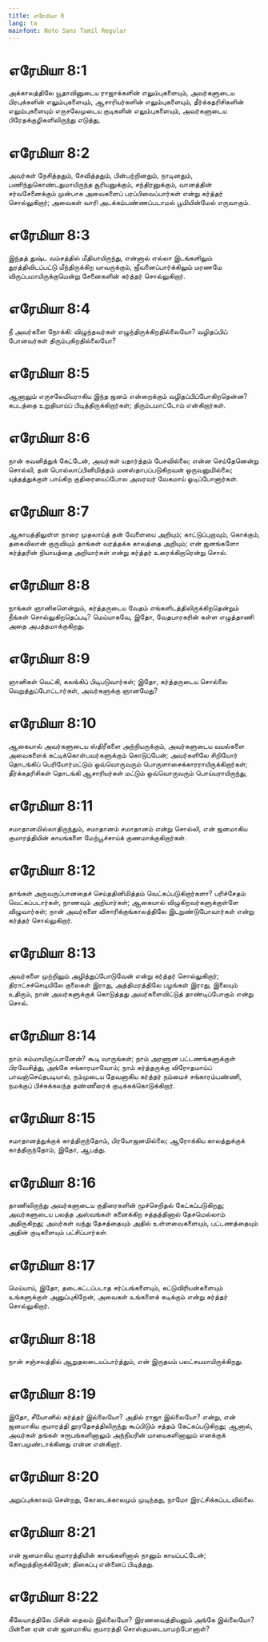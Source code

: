 ```yaml
---
title: எரேமியா 8
lang: ta
mainfont: Noto Sans Tamil Regular
---
```


# எரேமியா 8:1

அக்காலத்திலே யூதாவினுடைய ராஜாக்களின் எலும்புகளையும், அவர்களுடைய பிரபுக்களின் எலும்புகளையும், ஆசாரியர்களின் எலும்புகளையும், தீர்க்கதரிசிகளின் எலும்புகளையும் எருசலேமுடைய குடிகளின் எலும்புகளையும், அவர்களுடைய பிரேதக்குழிகளிலிருந்து எடுத்து,

# எரேமியா 8:2

அவர்கள் நேசித்ததும், சேவித்ததும், பின்பற்றினதும், நாடினதும், பணிந்துகொண்டதுமாயிருந்த சூரியனுக்கும், சந்திரனுக்கும், வானத்தின் சர்வசேனைக்கும் முன்பாக அவைகளைப் பரப்பிவைப்பார்கள் என்று கர்த்தர் சொல்லுகிறார்; அவைகள் வாரி அடக்கம்பண்ணப்படாமல் பூமியின்மேல் எருவாகும்.

# எரேமியா 8:3

இந்தத் துஷ்ட வம்சத்தில் மீதியாயிருந்து, என்னால் எல்லா இடங்களிலும் துரத்திவிடப்பட்டு மீந்திருக்கிற யாவருக்கும், ஜீவனைப்பார்க்கிலும் மரணமே விருப்பமாயிருக்குமென்று சேனைகளின் கர்த்தர் சொல்லுகிறார்.

# எரேமியா 8:4

நீ அவர்களை நோக்கி: விழுந்தவர்கள் எழுந்திருக்கிறதில்லையோ? வழிதப்பிப் போனவர்கள் திரும்புகிறதில்லையோ?

# எரேமியா 8:5

ஆனாலும் எருசலேமியராகிய இந்த ஜனம் என்றைக்கும் வழிதப்பிப்போகிறதென்ன? கபடத்தை உறுதியாய்ப் பிடித்திருக்கிறார்கள்; திரும்பமாட்டோம் என்கிறார்கள்.

# எரேமியா 8:6

நான் கவனித்துக் கேட்டேன், அவர்கள் யதார்த்தம் பேசவில்லை; என்ன செய்தேனென்று சொல்லி, தன் பொல்லாப்பினிமித்தம் மனஸ்தாபப்படுகிறவன் ஒருவனுமில்லை; யுத்தத்துக்குள் பாய்கிற குதிரையைப்போல அவரவர் வேகமாய் ஓடிப்போனார்கள்.

# எரேமியா 8:7

ஆகாயத்திலுள்ள நாரை முதலாய்த் தன் வேளையை அறியும்; காட்டுப்புறாவும், கொக்கும், தகைவிலான் குருவியும் தாங்கள் வரத்தக்க காலத்தை அறியும்; என் ஜனங்களோ கர்த்தரின் நியாயத்தை அறியார்கள் என்று கர்த்தர் உரைக்கிறாரென்று சொல்.

# எரேமியா 8:8

நாங்கள் ஞானிகளென்றும், கர்த்தருடைய வேதம் எங்களிடத்திலிருக்கிறதென்றும் நீங்கள் சொல்லுகிறதெப்படி? மெய்யாகவே, இதோ, வேதபாரகரின் கள்ள எழுத்தாணி அதை அபத்தமாக்குகிறது.

# எரேமியா 8:9

ஞானிகள் வெட்கி, கலங்கிப் பிடிபடுவார்கள்; இதோ, கர்த்தருடைய சொல்லை வெறுத்துப்போட்டார்கள், அவர்களுக்கு ஞானமேது?

# எரேமியா 8:10

ஆகையால் அவர்களுடைய ஸ்திரீகளை அந்நியருக்கும், அவர்களுடைய வயல்களை அவைகளைக் கட்டிக்கொள்பவர்களுக்கும் கொடுப்பேன்; அவர்களிலே சிறியோர் தொடங்கிப் பெரியோர்மட்டும் ஒவ்வொருவரும் பொருளாசைக்காரராயிருக்கிறார்கள்; தீர்க்கதரிசிகள் தொடங்கி ஆசாரியர்கள் மட்டும் ஒவ்வொருவரும் பொய்யராயிருந்து,

# எரேமியா 8:11

சமாதானமில்லாதிருந்தும், சமாதானம் சமாதானம் என்று சொல்லி, என் ஜனமாகிய குமாரத்தியின் காயங்களை மேற்பூச்சாய்க் குணமாக்குகிறார்கள்.

# எரேமியா 8:12

தாங்கள் அருவருப்பானதைச் செய்ததினிமித்தம் வெட்கப்படுகிறார்களா? பரிச்சேதம் வெட்கப்படார்கள், நாணவும் அறியார்கள்; ஆகையால் விழுகிறவர்களுக்குள்ளே விழுவார்கள்; நான் அவர்களை விசாரிக்குங்காலத்திலே இடறுண்டுபோவார்கள் என்று கர்த்தர் சொல்லுகிறார்.

# எரேமியா 8:13

அவர்களை முற்றிலும் அழித்துப்போடுவேன் என்று கர்த்தர் சொல்லுகிறார்; திராட்சச்செடியிலே குலைகள் இராது, அத்திமரத்திலே பழங்கள் இராது, இலையும் உதிரும், நான் அவர்களுக்குக் கொடுத்தது அவர்களைவிட்டுத் தாண்டிப்போகும் என்று சொல்.

# எரேமியா 8:14

நாம் சும்மாயிருப்பானேன்? கூடி வாருங்கள்; நாம் அரணான பட்டணங்களுக்குள் பிரவேசித்து, அங்கே சங்காரமாவோம்; நாம் கர்த்தருக்கு விரோதமாய்ப் பாவஞ்செய்தபடியால், நம்முடைய தேவனாகிய கர்த்தர் நம்மைச் சங்காரம்பண்ணி, நமக்குப் பிச்சுக்கலந்த தண்ணீரைக் குடிக்கக்கொடுக்கிறார்.

# எரேமியா 8:15

சமாதானத்துக்குக் காத்திருந்தோம், பிரயோஜனமில்லை; ஆரோக்கிய காலத்துக்குக் காத்திருந்தோம், இதோ, ஆபத்து.

# எரேமியா 8:16

தாணிலிருந்து அவர்களுடைய குதிரைகளின் மூச்செறிதல் கேட்கப்படுகிறது; அவர்களுடைய பலத்த அஸ்வங்கள் கனைக்கிற சத்தத்தினால் தேசமெல்லாம் அதிருகிறது; அவர்கள் வந்து தேசத்தையும் அதில் உள்ளவைகளையும், பட்டணத்தையும் அதின் குடிகளையும் பட்சிப்பார்கள்.

# எரேமியா 8:17

மெய்யாய், இதோ, தடைகட்டப்படாத சர்ப்பங்களையும், கட்டுவிரியன்களையும் உங்களுக்குள் அனுப்புகிறேன், அவைகள் உங்களைக் கடிக்கும் என்று கர்த்தர் சொல்லுகிறார்.

# எரேமியா 8:18

நான் சஞ்சலத்தில் ஆறுதலடையப்பார்த்தும், என் இருதயம் பலட்சயமாயிருக்கிறது.

# எரேமியா 8:19

இதோ, சீயோனில் கர்த்தர் இல்லையோ? அதில் ராஜா இல்லையோ? என்று, என் ஜனமாகிய குமாரத்தி தூரதேசத்திலிருந்து கூப்பிடும் சத்தம் கேட்கப்படுகிறது; ஆனால், அவர்கள் தங்கள் சுரூபங்களினாலும் அந்நியரின் மாயைகளினாலும் எனக்குக் கோபமுண்டாக்கினது என்ன என்கிறார்.

# எரேமியா 8:20

அறுப்புக்காலம் சென்றது, கோடைக்காலமும் முடிந்தது, நாமோ இரட்சிக்கப்படவில்லை.

# எரேமியா 8:21

என் ஜனமாகிய குமாரத்தியின் காயங்களினால் நானும் காயப்பட்டேன்; கரிகறுத்திருக்கிறேன்; திகைப்பு என்னைப் பிடித்தது.

# எரேமியா 8:22

கீலேயாத்திலே பிசின் தைலம் இல்லையோ? இரணவைத்தியனும் அங்கே இல்லையோ? பின்னை ஏன் என் ஜனமாகிய குமாரத்தி சொஸ்தமடையாமற்போனாள்?

